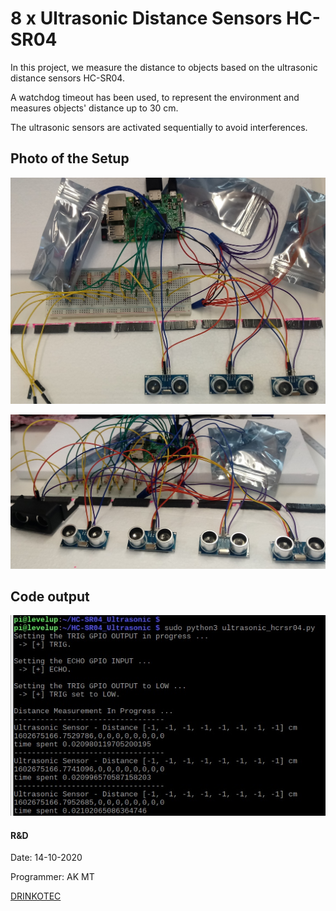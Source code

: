 # 8 x Ultrasonic Distance Sensors HC-SR04

In this project, we measure the distance to objects based on the ultrasonic distance sensors HC-SR04. 

A watchdog timeout has been used, to represent the environment and measures objects' distance up to 30 cm. 

The ultrasonic sensors are activated sequentially to avoid interferences.


## Photo of the Setup 
![Setup](pictures/us_sensors_1.jpg)

![Setup](pictures/us_sensors_2.jpg)

## Code output
![Code output](pictures/us_sensors_3.jpg)

#### R&D
Date: 14-10-2020 

Programmer: AK MT

[DRINKOTEC](https://drinkotec.ch/)


